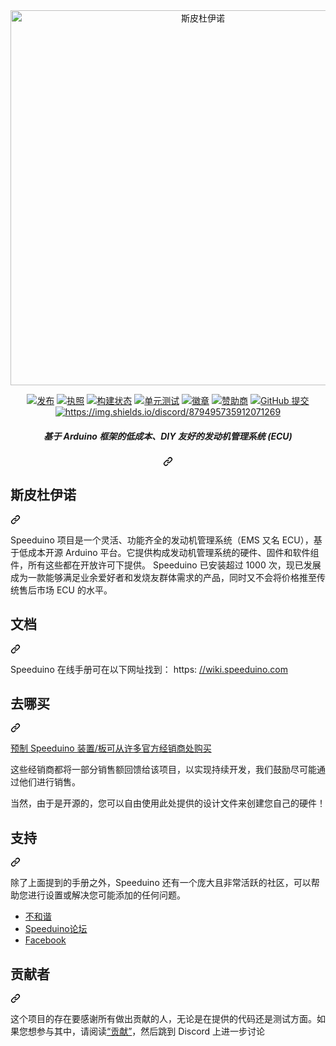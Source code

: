 <div class="Box-sc-g0xbh4-0 bJMeLZ js-snippet-clipboard-copy-unpositioned" data-hpc="true"><article class="markdown-body entry-content container-lg" itemprop="text"><div align="center" dir="auto">
<a target="_blank" rel="noopener noreferrer" href="https://github.com/speeduino/wiki.js/raw/master/img/Speeduino%20logo_med.png"><img src="https://github.com/speeduino/wiki.js/raw/master/img/Speeduino%20logo_med.png" alt="斯皮杜伊诺" width="600" style="max-width: 100%;"></a>
<p dir="auto"><a href="https://github.com/noisymime/speeduino/releases/latest"><img src="https://camo.githubusercontent.com/5945e0dfee47e7c964a8ccf37bab74709c702becce0d87dda4e888bcf4cf6653/68747470733a2f2f696d672e736869656c64732e696f2f6769746875622f72656c656173652f6e6f6973796d696d652f737065656475696e6f2e737667" alt="发布" data-canonical-src="https://img.shields.io/github/release/noisymime/speeduino.svg" style="max-width: 100%;"></a>
<a href="https://github.com/noisymime/speeduino/blob/master/LICENSE"><img src="https://camo.githubusercontent.com/d14d078760f5b3341d02e537d8f4b970705b32a53a01b349284cc5bc46cf0fa4/68747470733a2f2f696d672e736869656c64732e696f2f62616467652f6c6963656e73652d47504c76332d626c75652e737667" alt="执照" data-canonical-src="https://img.shields.io/badge/license-GPLv3-blue.svg" style="max-width: 100%;"></a>
<a href="https://github.com/noisymime/speeduino/actions/workflows/build-firmware.yml"><img src="https://camo.githubusercontent.com/9fe616145c771632d5ce6d20ff4399b8937bdafbf04e53920d301d8e268a6109/68747470733a2f2f696d672e736869656c64732e696f2f6769746875622f616374696f6e732f776f726b666c6f772f7374617475732f6e6f6973796d696d652f737065656475696e6f2f6275696c642d6669726d776172652e796d6c3f6c6162656c3d4275696c64253230537461747573266272616e63683d6d6173746572" alt="构建状态" data-canonical-src="https://img.shields.io/github/actions/workflow/status/noisymime/speeduino/build-firmware.yml?label=Build%20Status&amp;branch=master" style="max-width: 100%;"></a>
<a href="https://github.com/noisymime/speeduino/actions/workflows/unit-tests.yml"><img src="https://camo.githubusercontent.com/83924a6f5884d31640b3f5919cdd2ab0c8bc48eacac82b5742a9d1950ef4f6e3/68747470733a2f2f696d672e736869656c64732e696f2f6769746875622f616374696f6e732f776f726b666c6f772f7374617475732f6e6f6973796d696d652f737065656475696e6f2f756e69742d74657374732e796d6c3f6c6162656c3d556e69742532305465737473266272616e63683d6d6173746572" alt="单元测试" data-canonical-src="https://img.shields.io/github/actions/workflow/status/noisymime/speeduino/unit-tests.yml?label=Unit%20Tests&amp;branch=master" style="max-width: 100%;"></a>
<a target="_blank" rel="noopener noreferrer nofollow" href="https://camo.githubusercontent.com/24f94d95d0d6792d38055becae853f14f6663f7370319259361a01063846bf39/68747470733a2f2f696d672e736869656c64732e696f2f656e64706f696e743f75726c3d68747470733a2f2f676973742e67697468756275736572636f6e74656e742e636f6d2f6e6f6973796d696d652f64386134343961336636643333303764616234353734333135313235303266392f7261772f6d697372615f726573756c74732e6a736f6e"><img src="https://camo.githubusercontent.com/24f94d95d0d6792d38055becae853f14f6663f7370319259361a01063846bf39/68747470733a2f2f696d672e736869656c64732e696f2f656e64706f696e743f75726c3d68747470733a2f2f676973742e67697468756275736572636f6e74656e742e636f6d2f6e6f6973796d696d652f64386134343961336636643333303764616234353734333135313235303266392f7261772f6d697372615f726573756c74732e6a736f6e" alt="徽章" data-canonical-src="https://img.shields.io/endpoint?url=https://gist.githubusercontent.com/noisymime/d8a449a3f6d3307dab457431512502f9/raw/misra_results.json" style="max-width: 100%;"></a>
<a href="https://github.com/sponsors/noisymime"><img src="https://camo.githubusercontent.com/1429ec83716567aa81f5f8b980ca4219b718ffd2e20fdcd853e9e134a022815c/68747470733a2f2f696d672e736869656c64732e696f2f6769746875622f73706f6e736f72732f6e6f6973796d696d65" alt="赞助商" data-canonical-src="https://img.shields.io/github/sponsors/noisymime" style="max-width: 100%;"></a>
<a href="https://github.com/noisymime/speeduino/compare/202310...master"><img src="https://camo.githubusercontent.com/3b764d9f5b22fc7c3e12fdba64d92818cab387eb69a5bb6932e6bc28af3a14e2/68747470733a2f2f696d672e736869656c64732e696f2f6769746875622f636f6d6d6974732d73696e63652f6e6f6973796d696d652f737065656475696e6f2f3230323331302e737667" alt="GitHub 提交" data-canonical-src="https://img.shields.io/github/commits-since/noisymime/speeduino/202310.svg" style="max-width: 100%;"></a>
<a href="https://discord.gg/YWCEexaNDe" rel="nofollow"><img src="https://camo.githubusercontent.com/0edbae764182983e27d149fef8376256a5c0ee8fa0a9c3e808ae58dcdce608ed/68747470733a2f2f696d672e736869656c64732e696f2f646973636f72642f3837393439353733353931323037313236393f6c6162656c3d446973636f7264266c6f676f3d446973636f7264" alt="https://img.shields.io/discord/879495735912071269" data-canonical-src="https://img.shields.io/discord/879495735912071269?label=Discord&amp;logo=Discord" style="max-width: 100%;"></a></p>
<div class="markdown-heading" dir="auto"><h5 tabindex="-1" class="heading-element" dir="auto"><font style="vertical-align: inherit;"><font style="vertical-align: inherit;">基于 Arduino 框架的低成本、DIY 友好的发动机管理系统 (ECU)</font></font></h5><a id="user-content-a-low-cost-diy-friendly-engine-management-system-ecu-based-on-the-arduino-framework" class="anchor" aria-label="永久链接：基于 Arduino 框架的低成本、DIY 友好的发动机管理系统 (ECU)" href="#a-low-cost-diy-friendly-engine-management-system-ecu-based-on-the-arduino-framework"><svg class="octicon octicon-link" viewBox="0 0 16 16" version="1.1" width="16" height="16" aria-hidden="true"><path d="m7.775 3.275 1.25-1.25a3.5 3.5 0 1 1 4.95 4.95l-2.5 2.5a3.5 3.5 0 0 1-4.95 0 .751.751 0 0 1 .018-1.042.751.751 0 0 1 1.042-.018 1.998 1.998 0 0 0 2.83 0l2.5-2.5a2.002 2.002 0 0 0-2.83-2.83l-1.25 1.25a.751.751 0 0 1-1.042-.018.751.751 0 0 1-.018-1.042Zm-4.69 9.64a1.998 1.998 0 0 0 2.83 0l1.25-1.25a.751.751 0 0 1 1.042.018.751.751 0 0 1 .018 1.042l-1.25 1.25a3.5 3.5 0 1 1-4.95-4.95l2.5-2.5a3.5 3.5 0 0 1 4.95 0 .751.751 0 0 1-.018 1.042.751.751 0 0 1-1.042.018 1.998 1.998 0 0 0-2.83 0l-2.5 2.5a1.998 1.998 0 0 0 0 2.83Z"></path></svg></a></div>
</div>
<div class="markdown-heading" dir="auto"><h2 tabindex="-1" class="heading-element" dir="auto"><font style="vertical-align: inherit;"><font style="vertical-align: inherit;">斯皮杜伊诺</font></font></h2><a id="user-content-speeduino" class="anchor" aria-label="永久链接：Speeduino" href="#speeduino"><svg class="octicon octicon-link" viewBox="0 0 16 16" version="1.1" width="16" height="16" aria-hidden="true"><path d="m7.775 3.275 1.25-1.25a3.5 3.5 0 1 1 4.95 4.95l-2.5 2.5a3.5 3.5 0 0 1-4.95 0 .751.751 0 0 1 .018-1.042.751.751 0 0 1 1.042-.018 1.998 1.998 0 0 0 2.83 0l2.5-2.5a2.002 2.002 0 0 0-2.83-2.83l-1.25 1.25a.751.751 0 0 1-1.042-.018.751.751 0 0 1-.018-1.042Zm-4.69 9.64a1.998 1.998 0 0 0 2.83 0l1.25-1.25a.751.751 0 0 1 1.042.018.751.751 0 0 1 .018 1.042l-1.25 1.25a3.5 3.5 0 1 1-4.95-4.95l2.5-2.5a3.5 3.5 0 0 1 4.95 0 .751.751 0 0 1-.018 1.042.751.751 0 0 1-1.042.018 1.998 1.998 0 0 0-2.83 0l-2.5 2.5a1.998 1.998 0 0 0 0 2.83Z"></path></svg></a></div>
<p dir="auto"><font style="vertical-align: inherit;"><font style="vertical-align: inherit;">Speeduino 项目是一个灵活、功能齐全的发动机管理系统（EMS 又名 ECU），基于低成本开源 Arduino 平台。它提供构成发动机管理系统的硬件、固件和软件组件，所有这些都在开放许可下提供。 Speeduino 已安装超过 1000 次，现已发展成为一款能够满足业余爱好者和发烧友群体需求的产品，同时又不会将价格推至传统售后市场 ECU 的水平。</font></font></p>
<div class="markdown-heading" dir="auto"><h2 tabindex="-1" class="heading-element" dir="auto"><font style="vertical-align: inherit;"><font style="vertical-align: inherit;">文档</font></font></h2><a id="user-content-documentation" class="anchor" aria-label="永久链接：文档" href="#documentation"><svg class="octicon octicon-link" viewBox="0 0 16 16" version="1.1" width="16" height="16" aria-hidden="true"><path d="m7.775 3.275 1.25-1.25a3.5 3.5 0 1 1 4.95 4.95l-2.5 2.5a3.5 3.5 0 0 1-4.95 0 .751.751 0 0 1 .018-1.042.751.751 0 0 1 1.042-.018 1.998 1.998 0 0 0 2.83 0l2.5-2.5a2.002 2.002 0 0 0-2.83-2.83l-1.25 1.25a.751.751 0 0 1-1.042-.018.751.751 0 0 1-.018-1.042Zm-4.69 9.64a1.998 1.998 0 0 0 2.83 0l1.25-1.25a.751.751 0 0 1 1.042.018.751.751 0 0 1 .018 1.042l-1.25 1.25a3.5 3.5 0 1 1-4.95-4.95l2.5-2.5a3.5 3.5 0 0 1 4.95 0 .751.751 0 0 1-.018 1.042.751.751 0 0 1-1.042.018 1.998 1.998 0 0 0-2.83 0l-2.5 2.5a1.998 1.998 0 0 0 0 2.83Z"></path></svg></a></div>
<p dir="auto"><font style="vertical-align: inherit;"><font style="vertical-align: inherit;">Speeduino 在线手册可在以下网址找到： https: </font></font><a href="https://wiki.speeduino.com" rel="nofollow"><font style="vertical-align: inherit;"><font style="vertical-align: inherit;">//wiki.speeduino.com</font></font></a></p>
<div class="markdown-heading" dir="auto"><h2 tabindex="-1" class="heading-element" dir="auto"><font style="vertical-align: inherit;"><font style="vertical-align: inherit;">去哪买</font></font></h2><a id="user-content-where-to-buy" class="anchor" aria-label="永久链接：哪里购买" href="#where-to-buy"><svg class="octicon octicon-link" viewBox="0 0 16 16" version="1.1" width="16" height="16" aria-hidden="true"><path d="m7.775 3.275 1.25-1.25a3.5 3.5 0 1 1 4.95 4.95l-2.5 2.5a3.5 3.5 0 0 1-4.95 0 .751.751 0 0 1 .018-1.042.751.751 0 0 1 1.042-.018 1.998 1.998 0 0 0 2.83 0l2.5-2.5a2.002 2.002 0 0 0-2.83-2.83l-1.25 1.25a.751.751 0 0 1-1.042-.018.751.751 0 0 1-.018-1.042Zm-4.69 9.64a1.998 1.998 0 0 0 2.83 0l1.25-1.25a.751.751 0 0 1 1.042.018.751.751 0 0 1 .018 1.042l-1.25 1.25a3.5 3.5 0 1 1-4.95-4.95l2.5-2.5a3.5 3.5 0 0 1 4.95 0 .751.751 0 0 1-.018 1.042.751.751 0 0 1-1.042.018 1.998 1.998 0 0 0-2.83 0l-2.5 2.5a1.998 1.998 0 0 0 0 2.83Z"></path></svg></a></div>
<p dir="auto"><a href="https://speeduino.com/home/where-to-buy" rel="nofollow"><font style="vertical-align: inherit;"><font style="vertical-align: inherit;">预制 Speeduino 装置/板可从许多官方经销商处购买</font></font></a></p>
<p dir="auto"><font style="vertical-align: inherit;"><font style="vertical-align: inherit;">这些经销商都将一部分销售额回馈给该项目，以实现持续开发，我们鼓励尽可能通过他们进行销售。</font></font></p>
<p dir="auto"><font style="vertical-align: inherit;"><font style="vertical-align: inherit;">当然，由于是开源的，您可以自由使用此处提供的设计文件来创建您自己的硬件！</font></font></p>
<div class="markdown-heading" dir="auto"><h2 tabindex="-1" class="heading-element" dir="auto"><font style="vertical-align: inherit;"><font style="vertical-align: inherit;">支持</font></font></h2><a id="user-content-support" class="anchor" aria-label="永久链接： 支持" href="#support"><svg class="octicon octicon-link" viewBox="0 0 16 16" version="1.1" width="16" height="16" aria-hidden="true"><path d="m7.775 3.275 1.25-1.25a3.5 3.5 0 1 1 4.95 4.95l-2.5 2.5a3.5 3.5 0 0 1-4.95 0 .751.751 0 0 1 .018-1.042.751.751 0 0 1 1.042-.018 1.998 1.998 0 0 0 2.83 0l2.5-2.5a2.002 2.002 0 0 0-2.83-2.83l-1.25 1.25a.751.751 0 0 1-1.042-.018.751.751 0 0 1-.018-1.042Zm-4.69 9.64a1.998 1.998 0 0 0 2.83 0l1.25-1.25a.751.751 0 0 1 1.042.018.751.751 0 0 1 .018 1.042l-1.25 1.25a3.5 3.5 0 1 1-4.95-4.95l2.5-2.5a3.5 3.5 0 0 1 4.95 0 .751.751 0 0 1-.018 1.042.751.751 0 0 1-1.042.018 1.998 1.998 0 0 0-2.83 0l-2.5 2.5a1.998 1.998 0 0 0 0 2.83Z"></path></svg></a></div>
<p dir="auto"><font style="vertical-align: inherit;"><font style="vertical-align: inherit;">除了上面提到的手册之外，Speeduino 还有一个庞大且非常活跃的社区，可以帮助您进行设置或解决您可能添加的任何问题。</font></font></p>
<ul dir="auto">
<li><a href="https://discord.gg/YWCEexaNDe" rel="nofollow"><font style="vertical-align: inherit;"><font style="vertical-align: inherit;">不和谐</font></font></a></li>
<li><a href="https://speeduino.com/forum" rel="nofollow"><font style="vertical-align: inherit;"><font style="vertical-align: inherit;">Speeduino论坛</font></font></a></li>
<li><a href="https://www.facebook.com/groups/191918764521976/" rel="nofollow"><font style="vertical-align: inherit;"><font style="vertical-align: inherit;">Facebook</font></font></a></li>
</ul>
<div class="markdown-heading" dir="auto"><h2 tabindex="-1" class="heading-element" dir="auto"><font style="vertical-align: inherit;"><font style="vertical-align: inherit;">贡献者</font></font></h2><a id="user-content-contributors" class="anchor" aria-label="永久链接：贡献者" href="#contributors"><svg class="octicon octicon-link" viewBox="0 0 16 16" version="1.1" width="16" height="16" aria-hidden="true"><path d="m7.775 3.275 1.25-1.25a3.5 3.5 0 1 1 4.95 4.95l-2.5 2.5a3.5 3.5 0 0 1-4.95 0 .751.751 0 0 1 .018-1.042.751.751 0 0 1 1.042-.018 1.998 1.998 0 0 0 2.83 0l2.5-2.5a2.002 2.002 0 0 0-2.83-2.83l-1.25 1.25a.751.751 0 0 1-1.042-.018.751.751 0 0 1-.018-1.042Zm-4.69 9.64a1.998 1.998 0 0 0 2.83 0l1.25-1.25a.751.751 0 0 1 1.042.018.751.751 0 0 1 .018 1.042l-1.25 1.25a3.5 3.5 0 1 1-4.95-4.95l2.5-2.5a3.5 3.5 0 0 1 4.95 0 .751.751 0 0 1-.018 1.042.751.751 0 0 1-1.042.018 1.998 1.998 0 0 0-2.83 0l-2.5 2.5a1.998 1.998 0 0 0 0 2.83Z"></path></svg></a></div>
<p dir="auto"><font style="vertical-align: inherit;"><font style="vertical-align: inherit;">这个项目的存在要感谢所有做出贡献的人，无论是在提供的代码还是测试方面。如果您想参与其中，请阅读</font></font><a href="/noisymime/speeduino/blob/master/contributing.md"><font style="vertical-align: inherit;"><font style="vertical-align: inherit;">“贡献”</font></font></a><font style="vertical-align: inherit;"><font style="vertical-align: inherit;">，然后跳到 Discord 上进一步讨论</font></font></p>
</article></div>
